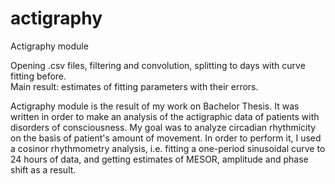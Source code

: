 # actigraphy

Actigraphy module

Opening .csv files, filtering and convolution, splitting to days with curve fitting before.   
Main result: estimates of fitting parameters with their errors.

Actigraphy module is the result of my work on Bachelor Thesis. It was written in order to make an analysis of the actigraphic data of patients with disorders of consciousness.
My goal was to analyze circadian rhythmicity on the basis of patient's amount of movement. In order to perform it, I used a cosinor rhythmometry analysis, i.e. fitting a one-period sinusoidal curve to 24 hours of data, and getting estimates of MESOR, amplitude and phase shift as a result.
